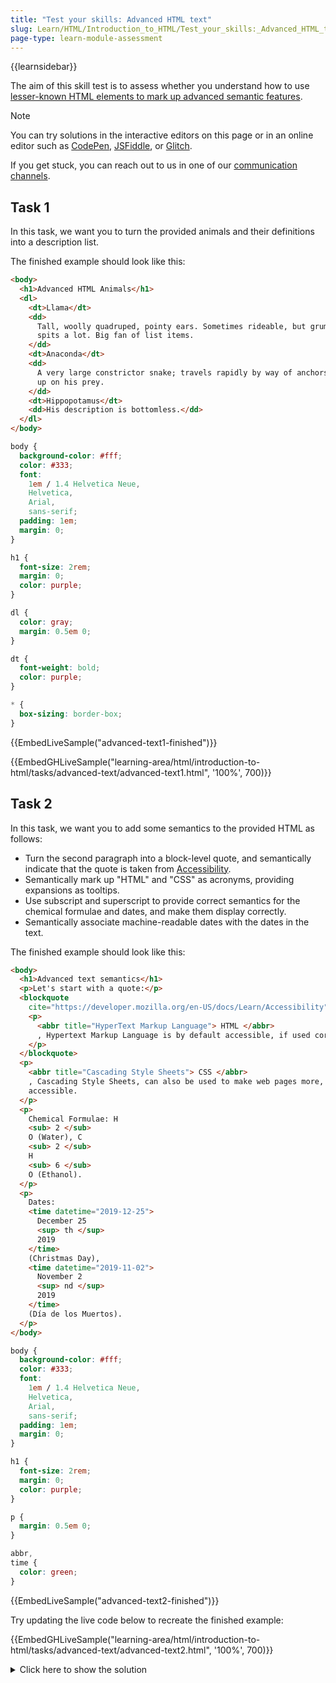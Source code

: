 ```yaml
---
title: "Test your skills: Advanced HTML text"
slug: Learn/HTML/Introduction_to_HTML/Test_your_skills:_Advanced_HTML_text
page-type: learn-module-assessment
---
```


{{learnsidebar}}

The aim of this skill test is to assess whether you understand how to use [lesser-known HTML elements to mark up advanced semantic features](/en-US/docs/Learn/HTML/Introduction_to_HTML/Advanced_text_formatting).

> [!NOTE]
> You can try solutions in the interactive editors on this page or in an online editor such as [CodePen](https://codepen.io/), [JSFiddle](https://jsfiddle.net/), or [Glitch](https://glitch.com/).
>
> If you get stuck, you can reach out to us in one of our [communication channels](/en-US/docs/MDN/Community/Communication_channels).

## Task 1

In this task, we want you to turn the provided animals and their definitions into a description list.

The finished example should look like this:

```html live-sample___advanced-text1-finished
<body>
  <h1>Advanced HTML Animals</h1>
  <dl>
    <dt>Llama</dt>
    <dd>
      Tall, woolly quadruped, pointy ears. Sometimes rideable, but grumpy and
      spits a lot. Big fan of list items.
    </dd>
    <dt>Anaconda</dt>
    <dd>
      A very large constrictor snake; travels rapidly by way of anchors to sneak
      up on his prey.
    </dd>
    <dt>Hippopotamus</dt>
    <dd>His description is bottomless.</dd>
  </dl>
</body>
```

```css live-sample___advanced-text1-finished
body {
  background-color: #fff;
  color: #333;
  font:
    1em / 1.4 Helvetica Neue,
    Helvetica,
    Arial,
    sans-serif;
  padding: 1em;
  margin: 0;
}

h1 {
  font-size: 2rem;
  margin: 0;
  color: purple;
}

dl {
  color: gray;
  margin: 0.5em 0;
}

dt {
  font-weight: bold;
  color: purple;
}

* {
  box-sizing: border-box;
}
```

{{EmbedLiveSample("advanced-text1-finished")}}

{{EmbedGHLiveSample("learning-area/html/introduction-to-html/tasks/advanced-text/advanced-text1.html", '100%', 700)}}

## Task 2

In this task, we want you to add some semantics to the provided HTML as follows:

- Turn the second paragraph into a block-level quote, and semantically indicate that the quote is taken from [Accessibility](/en-US/docs/Learn/Accessibility).
- Semantically mark up "HTML" and "CSS" as acronyms, providing expansions as tooltips.
- Use subscript and superscript to provide correct semantics for the chemical formulae and dates, and make them display correctly.
- Semantically associate machine-readable dates with the dates in the text.

The finished example should look like this:

```html live-sample___advanced-text2-finished
<body>
  <h1>Advanced text semantics</h1>
  <p>Let's start with a quote:</p>
  <blockquote
    cite="https://developer.mozilla.org/en-US/docs/Learn/Accessibility">
    <p>
      <abbr title="HyperText Markup Language"> HTML </abbr>
      , Hypertext Markup Language is by default accessible, if used correctly.
    </p>
  </blockquote>
  <p>
    <abbr title="Cascading Style Sheets"> CSS </abbr>
    , Cascading Style Sheets, can also be used to make web pages more, or less,
    accessible.
  </p>
  <p>
    Chemical Formulae: H
    <sub> 2 </sub>
    O (Water), C
    <sub> 2 </sub>
    H
    <sub> 6 </sub>
    O (Ethanol).
  </p>
  <p>
    Dates:
    <time datetime="2019-12-25">
      December 25
      <sup> th </sup>
      2019
    </time>
    (Christmas Day),
    <time datetime="2019-11-02">
      November 2
      <sup> nd </sup>
      2019
    </time>
    (Día de los Muertos).
  </p>
</body>
```

```css live-sample___advanced-text2-finished
body {
  background-color: #fff;
  color: #333;
  font:
    1em / 1.4 Helvetica Neue,
    Helvetica,
    Arial,
    sans-serif;
  padding: 1em;
  margin: 0;
}

h1 {
  font-size: 2rem;
  margin: 0;
  color: purple;
}

p {
  margin: 0.5em 0;
}

abbr,
time {
  color: green;
}
```

{{EmbedLiveSample("advanced-text2-finished")}}

Try updating the live code below to recreate the finished example:

{{EmbedGHLiveSample("learning-area/html/introduction-to-html/tasks/advanced-text/advanced-text2.html", '100%', 700)}}

<details>
<summary>Click here to show the solution</summary>

Our second task is designed to test knowledge of a number of different slightly-more-obscure semantic elements.

The finished code should look like this:

```html
<h1>Advanced text semantics</h1>

<p>Let's start with a quote:</p>

<blockquote cite="https://developer.mozilla.org/en-US/docs/Learn/Accessibility">
  <p>
    <abbr>HTML</abbr>, Hypertext Markup Language is by default accessible, if
    used correctly.
  </p>
</blockquote>

<p>
  <abbr>CSS</abbr>, Cascading Style Sheets, can also be used to make web pages
  more, or less, accessible.
</p>

<p>
  Chemical Formulae: H<sub>2</sub>O (Water), C<sub>2</sub>H<sub>6</sub>O
  (Ethanol).
</p>

<p>
  Dates:
  <time datetime="2019-12-25">December 25<sup>th</sup> 2019</time> (Christmas
  Day), <time datetime="2019-11-02">November 2<sup>nd</sup> 2019</time> (Día de
  los Muertos).
</p>
```

</details>
